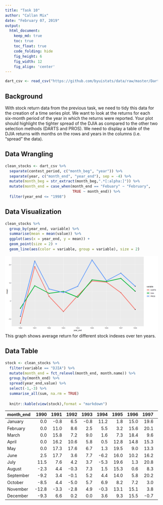 ```yaml
---
title: "Task 10"
author: "Callan Mix"
date: "February 07, 2019"
output:
  html_document:  
    keep_md: true
    toc: true
    toc_float: true
    code_folding: hide
    fig_height: 6
    fig_width: 12
    fig_align: 'center'
---
```







```r
dart_csv <- read_csv("https://github.com/byuistats/data/raw/master/Dart_Expert_Dow_6month_anova/Dart_Expert_Dow_6month_anova.csv")
```

## Background

With stock return data from the previous task, we need to tidy this data for the creation of a time series plot. We want to look at the returns for each six-month period of the year in which the returns were reported. Your plot should highlight the tighter spread of the DJIA as compared to the other two selection methods (DARTS and PROS). We need to display a table of the DJIA returns with months on the rows and years in the columns (i.e. “spread” the data).

## Data Wrangling


```r
clean_stocks <- dart_csv %>% 
  separate(contest_period, c("month_beg", "year")) %>% 
  separate(year, c("month_end", "year_end"), sep = -4) %>% 
  mutate(month_beg = str_extract(month_beg,".*[:alpha:]")) %>% 
  mutate(month_end = case_when(month_end == "Febuary" ~ "February",
                               TRUE ~ month_end)) %>% 
  filter(year_end <= "1998")
```

## Data Visualization


```r
clean_stocks %>% 
  group_by(year_end, variable) %>% 
  summarise(mean = mean(value)) %>% 
  ggplot(aes(x = year_end, y = mean)) +
  geom_point(size = 2) +
  geom_line(aes(color = variable, group = variable), size = 2)
```

![](Task_10_files/figure-html/plot_data-1.png)<!-- -->
This graph shows average return for different stock indexes over ten years.

## Data Table

```r
stock <- clean_stocks %>% 
  filter(variable == "DJIA") %>% 
  mutate(month_end = fct_relevel(month_end, month.name)) %>% 
  group_by(month_end) %>% 
  spread(year_end,value) %>% 
  select(-1,-3) %>% 
  summarise_all(sum, na.rm = TRUE) 

  knitr::kable(view(stock),format = "markdown")
```



|month_end |  1990| 1991| 1992| 1993| 1994| 1995| 1996| 1997|  1998|
|:---------|-----:|----:|----:|----:|----:|----:|----:|----:|-----:|
|January   |   0.0| -0.8|  6.5| -0.8| 11.2|  1.8| 15.0| 19.6|  -0.3|
|February  |   0.0| 11.0|  8.6|  2.5|  5.5|  3.2| 15.6| 20.1|  10.7|
|March     |   0.0| 15.8|  7.2|  9.0|  1.6|  7.3| 18.4|  9.6|   7.6|
|April     |   0.0| 16.2| 10.6|  5.8|  0.5| 12.8| 14.8| 15.3|  22.5|
|May       |   0.0| 17.3| 17.6|  6.7|  1.3| 19.5|  9.0| 13.3|  10.6|
|June      |   2.5| 17.7|  3.6|  7.7| -6.2| 16.0| 10.2| 16.2|  15.0|
|July      |  11.5|  7.6|  4.2|  3.7| -5.3| 19.6|  1.3| 20.8|   7.1|
|August    |  -2.3|  4.4| -0.3|  7.3|  1.5| 15.3|  0.6|  8.3| -13.1|
|September |  -9.2|  3.4| -0.1|  5.2|  4.4| 14.0|  5.8| 20.2| -11.8|
|October   |  -8.5|  4.4| -5.0|  5.7|  6.9|  8.2|  7.2|  3.0|   0.0|
|November  | -12.8| -3.3| -2.8|  4.9| -0.3| 13.1| 15.1|  3.8|   0.0|
|December  |  -9.3|  6.6|  0.2|  0.0|  3.6|  9.3| 15.5| -0.7|   0.0|

